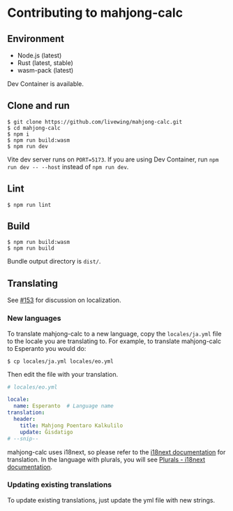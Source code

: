 # Contributing to mahjong-calc

## Environment

- Node.js (latest)
- Rust (latest, stable)
- wasm-pack (latest)

Dev Container is available.

## Clone and run

```
$ git clone https://github.com/livewing/mahjong-calc.git
$ cd mahjong-calc
$ npm i
$ npm run build:wasm
$ npm run dev
```

Vite dev server runs on `PORT=5173`. If you are using Dev Container, run `npm run dev -- --host` instead of `npm run dev`.

## Lint

```
$ npm run lint
```

## Build

```
$ npm run build:wasm
$ npm run build
```

Bundle output directory is `dist/`.

## Translating

See [#153](https://github.com/livewing/mahjong-calc/issues/153) for discussion on localization.

### New languages

To translate mahjong-calc to a new language, copy the `locales/ja.yml` file to the locale you are translating to. For example, to translate mahjong-calc to Esperanto you would do:

```
$ cp locales/ja.yml locales/eo.yml
```

Then edit the file with your translation.

```yaml
# locales/eo.yml

locale:
  name: Esperanto  # Language name
translation:
  header:
    title: Mahjong Poentaro Kalkulilo
    update: Ĝisdatigo
# --snip--
```

mahjong-calc uses i18next, so please refer to the [i18next documentation](https://www.i18next.com/) for translation. In the language with plurals, you will see [Plurals - i18next documentation](https://www.i18next.com/translation-function/plurals).

### Updating existing translations

To update existing translations, just update the yml file with new strings.
